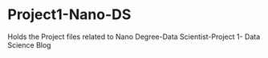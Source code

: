 # Project1-Nano-DS
Holds the Project files related to Nano Degree-Data Scientist-Project 1- Data Science Blog
